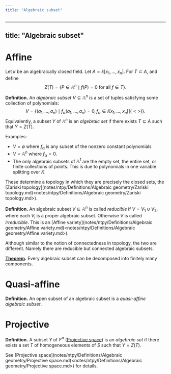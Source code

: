 ```yaml
---
title: "Algebraic subset"
---
```


---
title: "Algebraic subset"
---

# Affine

Let $k$ be an algebraically closed field. Let $A=k[x_1,\dots,x_n]$. For $T\subset A$, and define $$Z(T)=\{P\in \mathbb{A}^n\mid f(P)=0 \text{ for all } f\in T\}.$$

**Definition.** An _algebraic subset_ $V\subseteq\mathbb{A}^n$ is a set of tuples satisfying some collection of polynomials:
$$
V=\{(a_1,\dots,a_n)\mid f_\alpha(a_1,\dots,a_n)=0, f_\alpha\in Kx_1,\dots,x_n[](<>)\}.
$$
Equivalently, a subset $Y$ of $\mathbb{A}^n$ is an _algebraic set_ if there exists $T\subseteq A$ such that $Y=Z(T)$.

Examples:
- $V=\emptyset$ where $f_\alpha$ is any subset of the nonzero constant polynomials
- $V=\mathbb{A}^n$ where $f_\alpha=0$. 
- The only algebraic subsets of $\mathbb{A}^1$ are the empty set, the entire set, or finite collections of points. This is due to polynomials in one variable splitting over $K$.

These determine a topology in which they are precisely the closed sets, the [Zariski topology](notes/ntpy/Definitions/Algebraic geometry/Zariski topology.md)<notes/ntpy/Definitions/Algebraic geometry/Zariski topology.md>).

**Definition.** An algebraic subset $V\subseteq\mathbb{A}^n$ is called _reducible_ if $V=V_1\cup V_2$, where each $V_i$ is a proper algebraic subset. Otherwise $V$ is called _irreducible_. This is an [Affine variety](notes/ntpy/Definitions/Algebraic geometry/Affine variety.md)<notes/ntpy/Definitions/Algebraic geometry/Affine variety.md>).

Although similar to the notion of connectedness in topology, the two are different. Namely there are reducible but connected algebraic subsets.

**[Theorem](<notes/ntpy/Key Ideas/Algebraic geometry/Algebraic subsets can be decomposed.md>).** Every algebraic subset can be decomposed into finitely many components.

# Quasi-affine
**Definition.** An open subset of an algebraic subset is a _quasi-affine algebraic subset_.

# Projective
**Definition.** A subset $Y$ of $\mathbb{P}^n$ ([Projective space](<notes/ntpy/Definitions/Algebraic geometry/Projective space.md>)) is an *algebraic set* if there exists a set $T$ of homogeneous elements of $S$ such that $Y=Z(T)$. 

See [Projective space](notes/ntpy/Definitions/Algebraic geometry/Projective space.md)<notes/ntpy/Definitions/Algebraic geometry/Projective space.md>) for details.
